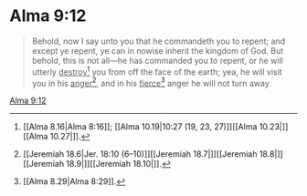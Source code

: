 # Alma 9:12

> Behold, now I say unto you that he commandeth you to repent; and except ye repent, ye can in nowise inherit the kingdom of God. But behold, this is not all—he has commanded you to repent, or he will utterly <u>destroy</u>[^a] you from off the face of the earth; yea, he will visit you in his <u>anger</u>[^b], and in his <u>fierce</u>[^c] anger he will not turn away.

[Alma 9:12](https://www.churchofjesuschrist.org/study/scriptures/bofm/alma/9?lang=eng&id=p12#p12)


[^a]: [[Alma 8.16|Alma 8:16]]; [[Alma 10.19|10:27 (19, 23, 27)]][[Alma 10.23|]][[Alma 10.27|]].  
[^b]: [[Jeremiah 18.6|Jer. 18:10 (6–10)]][[Jeremiah 18.7|]][[Jeremiah 18.8|]][[Jeremiah 18.9|]][[Jeremiah 18.10|]].  
[^c]: [[Alma 8.29|Alma 8:29]].  
